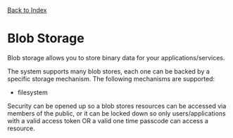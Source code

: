[Back to Index](/src/support.documentation)

# Blob Storage

Blob storage allows you to store binary data for your applications/services.

The system supports many blob stores, each one can be backed by a specific storage mechanism. The following mechanisms are supported:

* filesystem

Security can be opened up so a blob stores resources can be accessed via members of the public, or it can be locked down so only users/applications with a valid access token OR a valid one time passcode can access a resource.